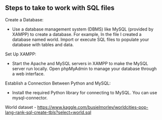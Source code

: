## Steps to take to work with SQL files

Create a Database:

 - Use a database management system (DBMS) like MySQL (provided by XAMPP) to create a database. For example, In the file I created a database named world.
   Import or execute SQL files to populate your database with tables and data.

Set Up XAMPP:

 - Start the Apache and MySQL servers in XAMPP to make the MySQL server run locally.
   Open phpMyAdmin to manage your database through a web interface.

Establish a Connection Between Python and MySQL:

 - Install the required Python library for connecting to MySQL. You can use mysql-connector.


World dataset - https://www.kaggle.com/busielmorley/worldcities-pop-lang-rank-sql-create-tbls?select=world.sql
